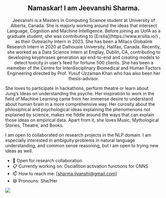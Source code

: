 <h2 align='center'> Namaskar! I am Jeevanshi Sharma. </h2> 

<!--
**Femme-js/Femme-js** is a ✨ _special_ ✨ repository because its `README.md` (this file) appears on your GitHub profile.
-->
<p align = 'center'>
Jeevanshi is a Masters in Computing Science student at University of Alberta, Canada. She is majorly working around the ideas that intersect Language, Cognition and Machine Intelligence. Before joining as UofA as a graduate student, she was contributing to [Ersilia](https://www.ersilia.io/) , as their Outreachy Intern in 2023. She has been a Mitacs Globalink Research Intern in 2020 at Dalhousie University, Halifax, Canada. Recently, she worked as a Data Science Intern at Emplay, Dublin, CA, contributing to developing keyphrases generation api end-to-end and creating models to detect toxicity in user’s feed for fortune 500 clients. She has been a memeber of the Centre for Interdisciplinary Biomedical and Human Factors Engineering directed by Prof. Yusuf Uzzaman Khan who has also been her thesis-advisor.

She loves to participate in hackathons, perform theatre or learn about Jung’s Ideas on understanding the psyche. Her inspiration to work in the field of Machine Learning came from her immense desire to understand about human brain in a more comprehensive way. Her curosity about the philosiphical and psychological ideas explaining the phenomenons not explained by science, makes me fiddle around the ways that can explain those ideas on empirical data. Apart from it, she loves Music, Mythological Stories, Theatre, and Books.


I am open to collaborated on research projects in the NLP domain. I am especially interested in ambiguity problems in natural language understanding, and common sense reasoning, but I am open to trying new ideas as well.


 

</p>


- 💬 Open for research collaboration
- :clipboard: Currently working on: Oscialltion activation functions for CNNS
- 📫 How to reach me: [sharma.jivanshi@gmail.com]
- 😄 Pronouns: She/Her


<img align="center" src="https://github-readme-stats.vercel.app/api/?username=femme-js&theme=radical" />

